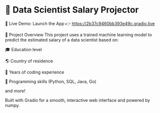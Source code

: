 # 💼 Data Scientist Salary Projector

🔗 Live Demo: 
Launch the App 👉 https://2b37c9460bb393e49c.gradio.live

🚀 Project Overview
This project uses a trained machine learning model to predict the estimated salary of a data scientist based on:

🎓 Education level

🌎 Country of residence

🧠 Years of coding experience

🧰 Programming skills (Python, SQL, Java, Go)

and more!

Built with Gradio for a smooth, interactive web interface and powered by numpy. 
